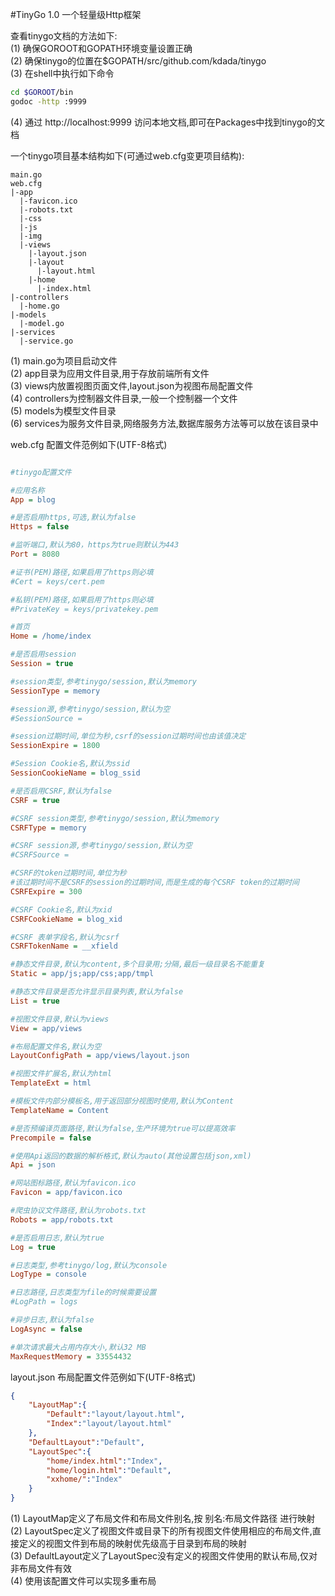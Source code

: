 #TinyGo 1.0
一个轻量级Http框架  

查看tinygo文档的方法如下:  
(1) 确保GOROOT和GOPATH环境变量设置正确  
(2) 确保tinygo的位置在$GOPATH/src/github.com/kdada/tinygo  
(3) 在shell中执行如下命令  
```bash
cd $GOROOT/bin
godoc -http :9999
```
(4) 通过 http://localhost:9999 访问本地文档,即可在Packages中找到tinygo的文档  


一个tinygo项目基本结构如下(可通过web.cfg变更项目结构):  
```
main.go
web.cfg
|-app
  |-favicon.ico
  |-robots.txt
  |-css
  |-js
  |-img
  |-views
    |-layout.json
    |-layout
      |-layout.html
    |-home
      |-index.html
|-controllers
  |-home.go
|-models
  |-model.go
|-services
  |-service.go
```
(1) main.go为项目启动文件  
(2) app目录为应用文件目录,用于存放前端所有文件  
(3) views内放置视图页面文件,layout.json为视图布局配置文件  
(4) controllers为控制器文件目录,一般一个控制器一个文件  
(5) models为模型文件目录  
(6) services为服务文件目录,网络服务方法,数据库服务方法等可以放在该目录中  



web.cfg 配置文件范例如下(UTF-8格式)  
```ini

#tinygo配置文件

#应用名称
App = blog

#是否启用https,可选,默认为false
Https = false

#监听端口,默认为80，https为true则默认为443
Port = 8080

#证书(PEM)路径,如果启用了https则必填
#Cert = keys/cert.pem

#私钥(PEM)路径,如果启用了https则必填
#PrivateKey = keys/privatekey.pem

#首页
Home = /home/index

#是否启用session
Session = true

#session类型,参考tinygo/session,默认为memory
SessionType = memory

#session源,参考tinygo/session,默认为空
#SessionSource =

#session过期时间,单位为秒,csrf的session过期时间也由该值决定
SessionExpire = 1800

#Session Cookie名,默认为ssid
SessionCookieName = blog_ssid

#是否启用CSRF,默认为false
CSRF = true

#CSRF session类型,参考tinygo/session,默认为memory
CSRFType = memory

#CSRF session源,参考tinygo/session,默认为空
#CSRFSource =

#CSRF的token过期时间,单位为秒
#该过期时间不是CSRF的session的过期时间,而是生成的每个CSRF token的过期时间
CSRFExpire = 300

#CSRF Cookie名,默认为xid
CSRFCookieName = blog_xid

#CSRF 表单字段名,默认为csrf
CSRFTokenName = __xfield

#静态文件目录,默认为content,多个目录用;分隔,最后一级目录名不能重复
Static = app/js;app/css;app/tmpl

#静态文件目录是否允许显示目录列表,默认为false
List = true

#视图文件目录,默认为views
View = app/views

#布局配置文件名,默认为空
LayoutConfigPath = app/views/layout.json

#视图文件扩展名,默认为html
TemplateExt = html

#模板文件内部分模板名,用于返回部分视图时使用,默认为Content
TemplateName = Content

#是否预编译页面路径,默认为false,生产环境为true可以提高效率
Precompile = false

#使用Api返回的数据的解析格式,默认为auto(其他设置包括json,xml)
Api = json

#网站图标路径,默认为favicon.ico
Favicon = app/favicon.ico

#爬虫协议文件路径,默认为robots.txt
Robots = app/robots.txt

#是否启用日志,默认为true
Log = true

#日志类型,参考tinygo/log,默认为console
LogType = console

#日志路径,日志类型为file的时候需要设置
#LogPath = logs

#异步日志,默认为false
LogAsync = false

#单次请求最大占用内存大小,默认32 MB
MaxRequestMemory = 33554432

```

layout.json 布局配置文件范例如下(UTF-8格式)  
```json
{
	"LayoutMap":{
		"Default":"layout/layout.html",
		"Index":"layout/layout.html"
	},
	"DefaultLayout":"Default",
	"LayoutSpec":{
		"home/index.html":"Index",
		"home/login.html":"Default",
		"xxhome/":"Index"
	}
}
```

(1) LayoutMap定义了布局文件和布局文件别名,按 别名:布局文件路径 进行映射  
(2) LayoutSpec定义了视图文件或目录下的所有视图文件使用相应的布局文件,直接定义的视图文件到布局的映射优先级高于目录到布局的映射  
(3) DefaultLayout定义了LayoutSpec没有定义的视图文件使用的默认布局,仅对非布局文件有效  
(4) 使用该配置文件可以实现多重布局  

